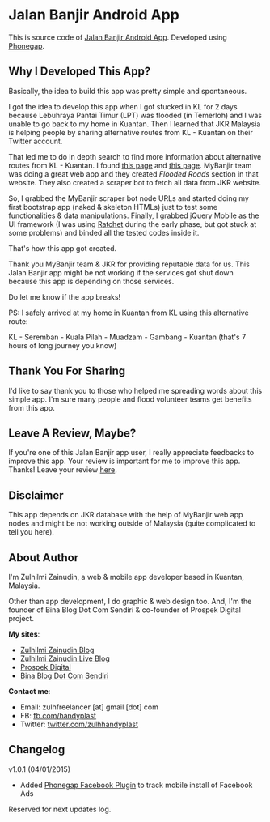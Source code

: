 Jalan Banjir Android App
========================

This is source code of [Jalan Banjir Android App](https://play.google.com/store/apps/details?id=com.zulhilmizainudin.jalanbanjir). Developed using [Phonegap](http://phonegap.com).

Why I Developed This App?
-------------------------

Basically, the idea to build this app was pretty simple and spontaneous.

I got the idea to develop this app when I got stucked in KL for 2 days because Lebuhraya Pantai Timur (LPT) was flooded (in Temerloh) and I was unable to go back to my home in Kuantan. Then I learned that JKR Malaysia is helping people by sharing alternative routes from KL - Kuantan on their Twitter account.

That led me to do in depth search to find more information about alternative routes from KL - Kuantan. I found [this page](http://bencanaalam.jkr.gov.my/content.php?ida=&type=STAT&page=status) and [this page](http://mybanjir.com/). MyBanjir team was doing a great web app and they created *Flooded Roads* section in that website. They also created a scraper bot to fetch all data from JKR website.

So, I grabbed the MyBanjir scraper bot node URLs and started doing my first bootstrap app (naked & skeleton HTMLs) just to test some functionalities & data manipulations. Finally, I grabbed jQuery Mobile as the UI framework (I was using [Ratchet](http://goratchet.com/) during the early phase, but got stuck at some problems) and binded all the tested codes inside it.

That's how this app got created.

Thank you MyBanjir team & JKR for providing reputable data for us. This Jalan Banjir app might be not working if the services got shut down because this app is depending on those services.

Do let me know if the app breaks!

PS: I safely arrived at my home in Kuantan from KL using this alternative route:

KL - Seremban - Kuala Pilah - Muadzam - Gambang - Kuantan (that's 7 hours of long journey you know)

Thank You For Sharing
---------------------

I'd like to say thank you to those who helped me spreading words about this simple app. I'm sure many people and flood volunteer teams get benefits from this app.

Leave A Review, Maybe?
----------------------

If you're one of this Jalan Banjir app user, I really appreciate feedbacks to improve this app. Your review is important for me to improve this app. Thanks! Leave your review [here](https://play.google.com/store/apps/details?id=com.zulhilmizainudin.jalanbanjir).

Disclaimer
----------

This app depends on JKR database with the help of MyBanjir web app nodes and might be not working outside of Malaysia (quite complicated to tell you here).

About Author
------------

I'm Zulhilmi Zainudin, a web & mobile app developer based in Kuantan, Malaysia.

Other than app development, I do graphic & web design too. And, I'm the founder of Bina Blog Dot Com Sendiri & co-founder of Prospek Digital project.

**My sites**:

 - [Zulhilmi Zainudin Blog](http://zulhilmizainudin.com/blog/)
 - [Zulhilmi Zainudin Live Blog](http://zulhilmizainudin.com/live/)
 - [Prospek Digital](http://www.prospekdigital.com/)
 - [Bina Blog Dot Com Sendiri](http://www.binablogdotcomsendiri.com/)

**Contact me**:

 - Email: zulhfreelancer [at] gmail [dot] com
 - FB: [fb.com/handyplast](http://fb.com/handyplast)
 - Twitter: [twitter.com/zulhhandyplast](http://twitter.com/zulhhandyplast)


Changelog
---------

v1.0.1 (04/01/2015)
- Added [Phonegap Facebook Plugin](https://github.com/Wizcorp/phonegap-facebook-plugin) to track mobile install of Facebook Ads

Reserved for next updates log.